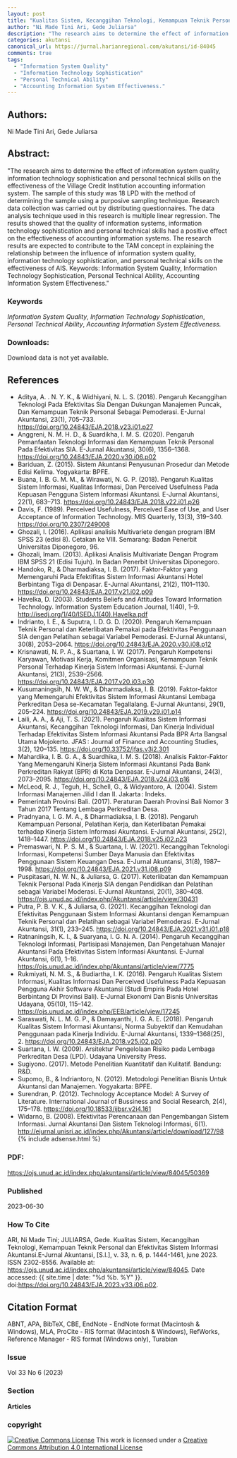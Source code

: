 ```yaml
---
layout: post
title: "Kualitas Sistem, Kecanggihan Teknologi, Kemampuan Teknik Personal dan Efektivitas Sistem Informasi Akuntansi"
author: "Ni Made Tini Ari, Gede Juliarsa"
description: "The research aims to determine the effect of information system quality information technology sophistication and personal technical skills on the effectiveness of the "
categories: akutansi
canonical_url: https://jurnal.harianregional.com/akutansi/id-84045
comments: true
tags:
  - "Information System Quality"
  - "Information Technology Sophistication"
  - "Personal Technical Ability"
  - "Accounting Information System Effectiveness."
---
```


## Authors:
Ni Made Tini Ari, Gede Juliarsa

## Abstract:
"The research aims to determine the effect of information system quality, information technology sophistication and personal technical skills on the effectiveness of the Village Credit Institution accounting information system. The sample of this study was 18 LPD with the method of determining the sample using a purposive sampling technique. Research data collection was carried out by distributing questionnaires. The data analysis technique used in this research is multiple linear regression. The results showed that the quality of information systems, information technology sophistication and personal technical skills had a positive effect on the effectiveness of accounting information systems. The research results are expected to contribute to the TAM concept in explaining the relationship between the influence of information system quality, information technology sophistication, and personal technical skills on the effectiveness of AIS. Keywords: Information System Quality, Information Technology Sophistication, Personal Technical Ability, Accounting Information System Effectiveness."

### Keywords
*Information System Quality*, *Information Technology Sophistication*, *Personal Technical Ability*, *Accounting Information System Effectiveness.*

### Downloads:
Download data is not yet available.

## References
- Aditya, A. . N. Y. K., & Widhiyani, N. L. S. (2018). Pengaruh Kecanggihan Teknologi Pada Efektivitas Sia Dengan Dukungan Manajemen Puncak, Dan Kemampuan Teknik Personal Sebagai Pemoderasi. E-Jurnal Akuntansi, 23(1), 705–733. https://doi.org/10.24843/EJA.2018.v23.i01.p27
- Anggreni, N. M. H. D., & Suardikha, I. M. S. (2020). Pengaruh Pemanfaatan Teknologi Informasi dan Kemampuan Teknik Personal Pada Efektivitas SIA. E-Jurnal Akuntansi, 30(6), 1356–1368. https://doi.org/10.24843/EJA.2020.v30.i06.p02
- Bariduan, Z. (2015). Sistem Akuntansi Penyusunan Prosedur dan Metode Edisi Kelima. Yogyakarta: BPFE.
- Buana, I. B. G. M. M., & Wirawati, N. G. P. (2018). Pengaruh Kualitas Sistem Informasi, Kualitas Informasi, Dan Perceived Usefulness Pada Kepuasan Pengguna Sistem Informasi Akuntansi. E-Jurnal Akuntansi, 22(1), 683–713. https://doi.org/10.24843/EJA.2018.v22.i01.p26
- Davis, F. (1989). Perceived Usefulness, Perceived Ease of Use, and User Acceptance of Information Technology. MIS Quarterly, 13(3), 319–340. https://doi.org/10.2307/249008
- Ghozali, I. (2016). Aplikasi analisis Multivariete dengan program IBM SPSS 23 (edisi 8). Cetakan ke VIII. Semarang: Badan Penerbit Universitas Diponegoro, 96.
- Ghozali, Imam. (2013). Aplikasi Analisis Multivariate Dengan Program IBM SPSS 21 (Edisi Tujuh). In Badan Penerbit Universitas Diponegoro.
- Handoko, R., & Dharmadiaksa, I. B. (2017). Faktor-Faktor yang Memengaruhi Pada Efektifitas Sistem Informasi Akuntansi Hotel Berbintang Tiga di Denpasar. E-Jurnal Akuntansi, 21(2), 1101–1130. https://doi.org/10.24843/EJA.2017.v21.i02.p09
- Havelka, D. (2003). Students Beliefs and Attitudes Toward Information Technology. Information System Education Journal, 1(40), 1–9. http://isedj.org/1/40/ISEDJ.1(40).Havelka.pdf
- Indrianto, I. E., & Suputra, I. D. G. D. (2020). Pengaruh Kemampuan Teknik Personal dan Keterlibatan Pemakai pada Efektivitas Penggunaan SIA dengan Pelatihan sebagai Variabel Pemoderasi. E-Jurnal Akuntansi, 30(8), 2053–2064. https://doi.org/10.24843/EJA.2020.v30.i08.p12
- Krisnawati, N. P. A., & Suartana, I. W. (2017). Pengaruh Kompetensi Karyawan, Motivasi Kerja, Komitmen Organisasi, Kemampuan Teknik Personal Terhadap Kinerja Sistem Informasi Akuntansi. E-Jurnal Akuntansi, 21(3), 2539–2566. https://doi.org/10.24843/EJA.2017.v20.i03.p30
- Kusumaningsih, N. W. W., & Dharmadiaksa, I. B. (2019). Faktor-faktor yang Memengaruhi Efektivitas Sistem Informasi Akuntansi Lembaga Perkreditan Desa se-Kecamatan Tegallalang. E-Jurnal Akuntansi, 29(1), 205–224. https://doi.org/10.24843/EJA.2019.v29.i01.p14
- Laili, A. A., & Aji, T. S. (2021). Pengaruh Kualitas Sistem Informasi Akuntansi, Kecanggihan Teknologi Informasi, Dan Kinerja Individual Terhadap Efektivitas Sistem Informasi Akuntansi Pada BPR Arta Bangsal Utama Mojokerto. JFAS : Journal of Finance and Accounting Studies, 3(2), 120–135. https://doi.org/10.33752/jfas.v3i2.301
- Mahardika, I. B. G. A., & Suardhika, I. M. S. (2018). Analisis Faktor-Faktor Yang Memengaruhi Kinerja Sistem Informasi Akuntansi Pada Bank Perkreditan Rakyat (BPR) di Kota Denpasar. E-Jurnal Akuntansi, 24(3), 2073–2095. https://doi.org/10.24843/EJA.2018.v24.i03.p16
- McLeod, R. J., Teguh, H., Schell, G., & Widyantoro, A. (2004). Sistem Informasi Manajemen Jilid I dan II. Jakarta : Indeks.
- Pemerintah Provinsi Bali. (2017). Peraturan Daerah Provinsi Bali Nomor 3 Tahun 2017 Tentang Lembaga Perkreditan Desa.
- Pradnyana, I. G. M. A., & Dharmadiaksa, I. B. (2018). Pengaruh Kemampuan Personal, Pelatihan Kerja, dan Keterlibatan Pemakai terhadap Kinerja Sistem Informasi Akuntansi. E-Jurnal Akuntansi, 25(2), 1418–1447. https://doi.org/10.24843/EJA.2018.v25.i02.p23
- Premaswari, N. P. S. M., & Suartana, I. W. (2021). Kecanggihan Teknologi Informasi, Kompetensi Sumber Daya Manusia dan Efektivitas Penggunaan Sistem Keuangan Desa. E-Jurnal Akuntansi, 31(8), 1987–1998. https://doi.org/10.24843/EJA.2021.v31.i08.p09
- Puspitasari, N. W. N., & Juliarsa, G. (2017). Keterlibatan dan Kemampuan Teknik Personal Pada Kinerja SIA dengan Pendidikan dan Pelatihan sebagai Variabel Moderasi. E-Jurnal Akuntansi, 20(1), 380–408. https://ojs.unud.ac.id/index.php/Akuntansi/article/view/30431
- Putra, P. B. V. K., & Juliarsa, G. (2021). Kecanggihan Teknologi dan Efektivitas Penggunaan Sistem Informasi Akuntansi dengan Kemampuan Teknik Personal dan Pelatihan sebagai Variabel Pemoderasi. E-Jurnal Akuntansi, 31(1), 233–245. https://doi.org/10.24843/EJA.2021.v31.i01.p18
- Ratnaningsih, K. I., & Suaryana, I. G. N. A. (2014). Pengaruh Kecanggihan Teknologi Informasi, Partisipasi Manajemen, Dan Pengetahuan Manajer Akuntansi Pada Efektivitas Sistem Informasi Akuntansi. E-Jurnal Akuntansi, 6(1), 1–16. https://ojs.unud.ac.id/index.php/Akuntansi/article/view/7775
- Rukmiyati, N. M. S., & Budiartha, I. K. (2016). Pengaruh Kualitas Sistem Informasi, Kualitas Informasi Dan Perceived Usefulness Pada Kepuasan Pengguna Akhir Software Akuntansi (Studi Empiris Pada Hotel Berbintang Di Provinsi Bali). E-Jurnal Ekonomi Dan Bisnis Universitas Udayana, 05(10), 115–142. https://ojs.unud.ac.id/index.php/EEB/article/view/17245
- Saraswati, N. L. M. G. P., & Damayanthi, I. G. A. E. (2018). Pengaruh Kualitas Sistem Informasi Akuntansi, Norma Subyektif dan Kemudahan Penggunaan pada Kinerja Individu. E-Jurnal Akuntansi, 1339–1368(25), 2. https://doi.org/10.24843/EJA.2018.v25.i02.p20
- Suartana, I. W. (2009). Arsitektur Pengelolaan Risiko pada Lembaga Perkreditan Desa (LPD). Udayana University Press.
- Sugiyono. (2017). Metode Penelitian Kuantitatif dan Kulitatif. Bandung: R&D.
- Supomo, B., & Indriantoro, N. (2012). Metodologi Penelitian Bisnis Untuk Akuntansi dan Manajemen. Yogyakarta: BPFE.
- Surendran, P. (2012). Technology Acceptance Model: A Survey of Literature. International Journal of Bussiness and Social Research, 2(4), 175–178. https://doi.org/10.18533/ijbsr.v2i4.161
- Widarno, B. (2008). Efektivitas Perencanaan dan Pengembangan Sistem Informasi. Jurnal Akuntansi Dan Sistem Teknologi Informasi, 6(1). http://ejurnal.unisri.ac.id/index.php/Akuntansi/article/download/127/98
{% include adsense.html %}
### PDF:
https://ojs.unud.ac.id/index.php/akuntansi/article/view/84045/50369

### Published
2023-06-30

### How To Cite
ARI, Ni Made Tini; JULIARSA, Gede.  Kualitas Sistem, Kecanggihan Teknologi, Kemampuan Teknik Personal dan Efektivitas Sistem Informasi Akuntansi.E-Jurnal Akuntansi, [S.l.], v. 33, n. 6, p. 1444-1461, june 2023. ISSN 2302-8556. Available at: <https://ojs.unud.ac.id/index.php/akuntansi/article/view/84045>. Date accessed: {{ site.time | date: "%d %b. %Y" }}. doi:https://doi.org/10.24843/EJA.2023.v33.i06.p02.

## Citation Format
ABNT, APA, BibTeX, CBE, EndNote - EndNote format (Macintosh & Windows), MLA, ProCite - RIS format (Macintosh & Windows), RefWorks, Reference Manager - RIS format (Windows only), Turabian

### Issue
Vol 33 No 6 (2023)

### Section 
**Articles**

### copyright 
<a href="http://creativecommons.org/licenses/by/4.0/" rel="license"><img src="https://i.creativecommons.org/l/by/4.0/88x31.png" alt="Creative Commons License" /></a>
This work is licensed under a <a href="http://creativecommons.org/licenses/by/4.0/" rel="nofollow">Creative Commons Attribution 4.0 International License</a>

